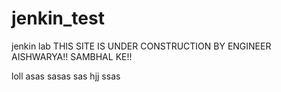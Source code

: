 # jenkin_test
jenkin lab
THIS SITE IS UNDER CONSTRUCTION BY ENGINEER AISHWARYA!! SAMBHAL KE!!  

loll
asas
sasas
sas
hjj
ssas
